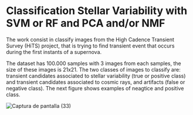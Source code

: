 # Classification Stellar Variability with SVM or RF and PCA and/or NMF

The work consist in classify images from the High Cadence Transient Survey (HiTS) project, that is trying to find transient event that occurs during the first instants of a supernova.

The dataset has 100.000 samples with 3 images from each samples, the size of these images is 21x21. The two classes of images to classify are: transient candidates associated to stellar variability (true or positive class) and transient candidates associated to cosmic rays, and artifacts (false or negative class). The next figure shows examples of neagtice and positive class.

![Captura de pantalla (33)](https://user-images.githubusercontent.com/19544865/71312696-8b177800-240c-11ea-9253-c4c262995191.png)
